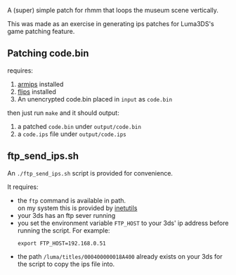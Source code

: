 A (super) simple patch for rhmm that loops the museum scene vertically.

This was made as an exercise in generating ips patches for Luma3DS's game patching feature.

## Patching code.bin
requires:
1. [armips](https://github.com/Kingcom/armips) installed
2. [flips](https://github.com/Alcaro/Flips) installed
3. An unencrypted code.bin placed in `input` as `code.bin`

then just run `make` and it should output:
1. a patched `code.bin` under `output/code.bin`
2. a `code.ips` file under `output/code.ips`


## ftp_send_ips.sh
An `./ftp_send_ips.sh` script is provided for convenience.

It requires:
- the `ftp` command is available in path.  
   on my system this is provided by [inetutils](https://archlinux.org/packages/core/x86_64/inetutils/)
- your 3ds has an ftp sever running
- you set the environment variable `FTP_HOST` to your 3ds' ip address before running the script.
   For example:
   ```
   export FTP_HOST=192.168.0.51
   ```
- the path `/luma/titles/000400000018A400` already exists on your 3ds for the script to copy the ips file into.
